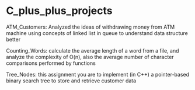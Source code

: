 # C_plus_plus_projects

ATM_Customers: Analyzed the ideas of withdrawing money from ATM machine using concepts of linked list
in queue to understand data structure better

Counting_Words: calculate the average length of a word from a file, and analyze the complexity of O(n), also the average number of character comparisons performed by functions

Tree_Nodes: this assignment you are to implement (in C++) a pointer-based binary search tree to store and retrieve customer data
